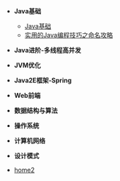 * **Java基础**

  * [Java基础](javabasic/Java基础)
  * [实用的Java编程技巧之命名攻略](javabasic/实用的Java编程技巧之命名攻略)
  
* **Java进阶-多线程高并发**

* **JVM优化**

* **Java2E框架-Spring**

* **Web前端**

* **数据结构与算法**

* **操作系统**

* **计算机网络**

* **设计模式**

* [home2](home2)
